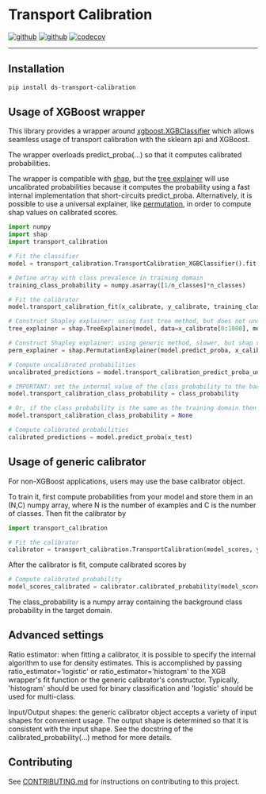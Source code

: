 # Transport Calibration

[![github](https://github.com/projectronin/ronin-blueprint-python-lib/actions/workflows/release.yaml/badge.svg)](https://github.com/projectronin/ronin-blueprint-python-lib/actions/workflows/release.yaml)
[![github](https://github.com/projectronin/ronin-blueprint-python-lib/actions/workflows/main.yaml/badge.svg)](https://github.com/projectronin/ronin-blueprint-python-lib/actions/workflows/main.yaml)
[![codecov](https://codecov.io/gh/projectronin/ronin-blueprint-python-lib/branch/main/graph/badge.svg?token=z6l3Vet7N6)](https://codecov.io/gh/projectronin/ronin-blueprint-python-lib)

---

## Installation

```bash
pip install ds-transport-calibration
```

## Usage of XGBoost wrapper

This library provides a wrapper around [xgboost.XGBClassifier](https://xgboost.readthedocs.io/en/stable/python/python_api.html#xgboost.XGBClassifier)
which allows seamless usage of transport calibration with the sklearn api and XGBoost.

The wrapper overloads predict_proba(...) so that it computes calibrated probabilities.

The wrapper is compatible with [shap](https://shap.readthedocs.io/en/latest/index.html), but the [tree explainer](https://shap.readthedocs.io/en/latest/generated/shap.explainers.Tree.html) will use uncalibrated probabilities
because it computes the probability using a fast internal implementation that short-circuits predict_proba.
Alternatively, it is possible to use a universal explainer, like [permutation](https://shap.readthedocs.io/en/latest/generated/shap.explainers.Permutation.html), 
in order to compute shap values on calibrated scores.

```python
import numpy
import shap
import transport_calibration

# Fit the classifier
model = transport_calibration.TransportCalibration_XGBClassifier().fit(x_train, y_train)

# Define array with class prevalence in training domain
training_class_probability = numpy.asarray([1/n_classes]*n_classes)

# Fit the calibrator
model.transport_calibration_fit(x_calibrate, y_calibrate, training_class_probability=training_class_probability)

# Construct Shapley explainer: using fast tree method, but does not understand calibration, so shap values are on uncalibrated probability
tree_explainer = shap.TreeExplainer(model, data=x_calibrate[0:1000], model_output='predict_proba', feature_perturbation='interventional')

# Construct Shapley explainer: using generic method, slower, but shap values are on calibrated probability
perm_explainer = shap.PermutationExplainer(model.predict_proba, x_calibrate[0:100])

# Compute uncalibrated probabilities
uncalibrated_predictions = model.transport_calibration_predict_proba_uncalibrated(x_test)

# IMPORTANT: set the internal value of the class probability to the background value for the target domain before computing calibrated probabilities
model.transport_calibration_class_probability = class_probability

# Or, if the class probability is the same as the training domain then it can be automatically set by doing this instead
model.transport_calibration_class_probability = None

# Compute calibrated probabilities
calibrated_predictions = model.predict_proba(x_test)
```

## Usage of generic calibrator

For non-XGBoost applications, users may use the base calibrator object.

To train it, first compute probabilities from your model and store them in
an (N,C) numpy array, where N is the number of examples and C is the number of classes. Then fit the calibrator by
```python
import transport_calibration

# Fit the calibrator
calibrator = transport_calibration.TransportCalibration(model_scores, y_labels, training_class_probability)
```

After the calibrator is fit, compute calibrated scores by
```python
# Compute calibrated probability
model_scores_calibrated = calibrator.calibrated_probability(model_scores, class_probability)
```

The class_probability is a numpy array containing the background class probability in the target domain.

## Advanced settings

Ratio estimator: when fitting a calibrator, it is possible to specify the internal algorithm to use for density estimates. This is
accomplished by passing ratio_estimator='logistic' or ratio_estimator='histogram' to the XGB wrapper's fit function or the generic
calibrator's constructor.
Typically, 'histogram' should be used for binary classification and 'logistic' should be used for multi-class.

Input/Output shapes: the generic calibrator object accepts a variety of input shapes for convenient usage. The output shape is determined so that it
is consistent with the input shape. See the docstring of the calibrated_probability(...) method for more details.

## Contributing

See [CONTRIBUTING.md](CONTRIBUTING.md) for instructions on contributing to this project.
